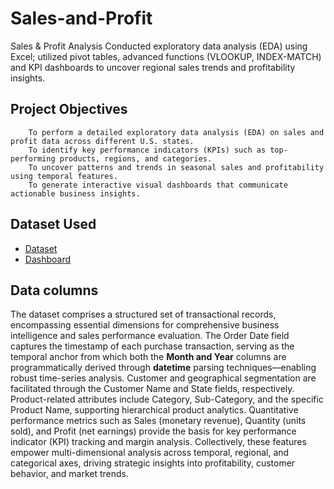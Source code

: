 # Sales-and-Profit
Sales &amp; Profit Analysis Conducted exploratory data analysis (EDA) using Excel; utilized pivot tables, advanced functions (VLOOKUP, INDEX-MATCH) and KPI dashboards to uncover regional sales trends and profitability insights.
## Project Objectives
        To perform a detailed exploratory data analysis (EDA) on sales and profit data across different U.S. states.
        To identify key performance indicators (KPIs) such as top-performing products, regions, and categories.
        To uncover patterns and trends in seasonal sales and profitability using temporal features.
        To generate interactive visual dashboards that communicate actionable business insights.
## Dataset Used
  - <a href="https://github.com/hariharanr8/Sales-and-Profit/blob/main/project2(Sales%20and%20Profit%20Data)data.xlsx">Dataset</a>
  - <a href="https://github.com/hariharanr8/Sales-and-Profit/blob/main/project2(Sales%20and%20Profit%20Data).xlsx">Dashboard</a>
## Data columns
The dataset comprises a structured set of transactional records, encompassing essential dimensions for comprehensive business intelligence and sales performance evaluation. The Order Date field captures the timestamp of each purchase transaction, serving as the temporal anchor from which both the <b>Month and Year</b> columns are programmatically derived through <b>datetime</b> parsing techniques—enabling robust time-series analysis. Customer and geographical segmentation are facilitated through the Customer Name and State fields, respectively. Product-related attributes include Category, Sub-Category, and the specific Product Name, supporting hierarchical product analytics. Quantitative performance metrics such as Sales (monetary revenue), Quantity (units sold), and Profit (net earnings) provide the basis for key performance indicator (KPI) tracking and margin analysis. Collectively, these features empower multi-dimensional analysis across temporal, regional, and categorical axes, driving strategic insights into profitability, customer behavior, and market trends.

